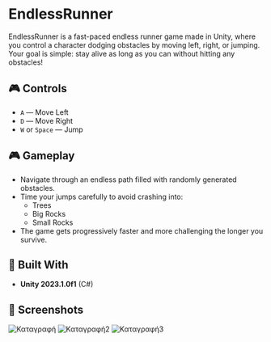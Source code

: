 # EndlessRunner

EndlessRunner is a fast-paced endless runner game made in Unity, where you control a character dodging obstacles by moving left, right, or jumping. 
Your goal is simple: stay alive as long as you can without hitting any obstacles!

## 🎮 Controls

- `A` — Move Left  
- `D` — Move Right  
- `W` or `Space` — Jump

## 🎮 Gameplay

- Navigate through an endless path filled with randomly generated obstacles.
- Time your jumps carefully to avoid crashing into:
  -  Trees
  -  Big Rocks
  -  Small Rocks
- The game gets progressively faster and more challenging the longer you survive.

## 🔧 Built With

- **Unity 2023.1.0f1** (C#)


## 📸 Screenshots

![Καταγραφή](https://github.com/user-attachments/assets/08570ef4-8ec9-48ee-827f-1a38e7bdcbdf)
![Καταγραφή2](https://github.com/user-attachments/assets/d34770bd-7a8a-400b-ada8-4730aff32efb)
![Καταγραφή3](https://github.com/user-attachments/assets/be759510-6c82-4d9d-94f0-42ac9c133106)
